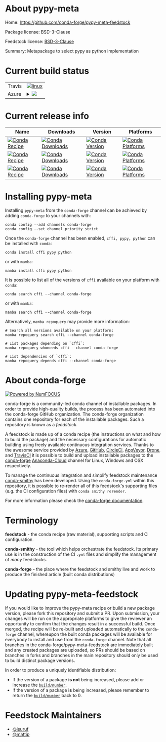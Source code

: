 About pypy-meta
===============

Home: https://github.com/conda-forge/pypy-meta-feedstock

Package license: BSD-3-Clause

Feedstock license: [BSD-3-Clause](https://github.com/conda-forge/pypy-meta-feedstock/blob/main/LICENSE.txt)

Summary: Metapackage to select pypy as python implementation

Current build status
====================


<table><tr>
    <td>Travis</td>
    <td>
      <a href="https://app.travis-ci.com/conda-forge/pypy-meta-feedstock">
        <img alt="linux" src="https://img.shields.io/travis/com/conda-forge/pypy-meta-feedstock/main.svg?label=Linux">
      </a>
    </td>
  </tr>
    
  <tr>
    <td>Azure</td>
    <td>
      <details>
        <summary>
          <a href="https://dev.azure.com/conda-forge/feedstock-builds/_build/latest?definitionId=9205&branchName=main">
            <img src="https://dev.azure.com/conda-forge/feedstock-builds/_apis/build/status/pypy-meta-feedstock?branchName=main">
          </a>
        </summary>
        <table>
          <thead><tr><th>Variant</th><th>Status</th></tr></thead>
          <tbody><tr>
              <td>linux_64_python3.7.____cpythonpython_version3.8.13</td>
              <td>
                <a href="https://dev.azure.com/conda-forge/feedstock-builds/_build/latest?definitionId=9205&branchName=main">
                  <img src="https://dev.azure.com/conda-forge/feedstock-builds/_apis/build/status/pypy-meta-feedstock?branchName=main&jobName=linux&configuration=linux_64_python3.7.____cpythonpython_version3.8.13" alt="variant">
                </a>
              </td>
            </tr><tr>
              <td>linux_64_python3.7.____cpythonpython_version3.9.12</td>
              <td>
                <a href="https://dev.azure.com/conda-forge/feedstock-builds/_build/latest?definitionId=9205&branchName=main">
                  <img src="https://dev.azure.com/conda-forge/feedstock-builds/_apis/build/status/pypy-meta-feedstock?branchName=main&jobName=linux&configuration=linux_64_python3.7.____cpythonpython_version3.9.12" alt="variant">
                </a>
              </td>
            </tr><tr>
              <td>linux_64_python3.8.____cpythonpython_version3.8.13</td>
              <td>
                <a href="https://dev.azure.com/conda-forge/feedstock-builds/_build/latest?definitionId=9205&branchName=main">
                  <img src="https://dev.azure.com/conda-forge/feedstock-builds/_apis/build/status/pypy-meta-feedstock?branchName=main&jobName=linux&configuration=linux_64_python3.8.____cpythonpython_version3.8.13" alt="variant">
                </a>
              </td>
            </tr><tr>
              <td>linux_64_python3.8.____cpythonpython_version3.9.12</td>
              <td>
                <a href="https://dev.azure.com/conda-forge/feedstock-builds/_build/latest?definitionId=9205&branchName=main">
                  <img src="https://dev.azure.com/conda-forge/feedstock-builds/_apis/build/status/pypy-meta-feedstock?branchName=main&jobName=linux&configuration=linux_64_python3.8.____cpythonpython_version3.9.12" alt="variant">
                </a>
              </td>
            </tr><tr>
              <td>linux_64_python3.9.____cpythonpython_version3.8.13</td>
              <td>
                <a href="https://dev.azure.com/conda-forge/feedstock-builds/_build/latest?definitionId=9205&branchName=main">
                  <img src="https://dev.azure.com/conda-forge/feedstock-builds/_apis/build/status/pypy-meta-feedstock?branchName=main&jobName=linux&configuration=linux_64_python3.9.____cpythonpython_version3.8.13" alt="variant">
                </a>
              </td>
            </tr><tr>
              <td>linux_64_python3.9.____cpythonpython_version3.9.12</td>
              <td>
                <a href="https://dev.azure.com/conda-forge/feedstock-builds/_build/latest?definitionId=9205&branchName=main">
                  <img src="https://dev.azure.com/conda-forge/feedstock-builds/_apis/build/status/pypy-meta-feedstock?branchName=main&jobName=linux&configuration=linux_64_python3.9.____cpythonpython_version3.9.12" alt="variant">
                </a>
              </td>
            </tr><tr>
              <td>linux_aarch64_python3.7.____cpythonpython_version3.8.13</td>
              <td>
                <a href="https://dev.azure.com/conda-forge/feedstock-builds/_build/latest?definitionId=9205&branchName=main">
                  <img src="https://dev.azure.com/conda-forge/feedstock-builds/_apis/build/status/pypy-meta-feedstock?branchName=main&jobName=linux&configuration=linux_aarch64_python3.7.____cpythonpython_version3.8.13" alt="variant">
                </a>
              </td>
            </tr><tr>
              <td>linux_aarch64_python3.7.____cpythonpython_version3.9.12</td>
              <td>
                <a href="https://dev.azure.com/conda-forge/feedstock-builds/_build/latest?definitionId=9205&branchName=main">
                  <img src="https://dev.azure.com/conda-forge/feedstock-builds/_apis/build/status/pypy-meta-feedstock?branchName=main&jobName=linux&configuration=linux_aarch64_python3.7.____cpythonpython_version3.9.12" alt="variant">
                </a>
              </td>
            </tr><tr>
              <td>linux_aarch64_python3.8.____cpythonpython_version3.8.13</td>
              <td>
                <a href="https://dev.azure.com/conda-forge/feedstock-builds/_build/latest?definitionId=9205&branchName=main">
                  <img src="https://dev.azure.com/conda-forge/feedstock-builds/_apis/build/status/pypy-meta-feedstock?branchName=main&jobName=linux&configuration=linux_aarch64_python3.8.____cpythonpython_version3.8.13" alt="variant">
                </a>
              </td>
            </tr><tr>
              <td>linux_aarch64_python3.8.____cpythonpython_version3.9.12</td>
              <td>
                <a href="https://dev.azure.com/conda-forge/feedstock-builds/_build/latest?definitionId=9205&branchName=main">
                  <img src="https://dev.azure.com/conda-forge/feedstock-builds/_apis/build/status/pypy-meta-feedstock?branchName=main&jobName=linux&configuration=linux_aarch64_python3.8.____cpythonpython_version3.9.12" alt="variant">
                </a>
              </td>
            </tr><tr>
              <td>linux_aarch64_python3.9.____cpythonpython_version3.8.13</td>
              <td>
                <a href="https://dev.azure.com/conda-forge/feedstock-builds/_build/latest?definitionId=9205&branchName=main">
                  <img src="https://dev.azure.com/conda-forge/feedstock-builds/_apis/build/status/pypy-meta-feedstock?branchName=main&jobName=linux&configuration=linux_aarch64_python3.9.____cpythonpython_version3.8.13" alt="variant">
                </a>
              </td>
            </tr><tr>
              <td>linux_aarch64_python3.9.____cpythonpython_version3.9.12</td>
              <td>
                <a href="https://dev.azure.com/conda-forge/feedstock-builds/_build/latest?definitionId=9205&branchName=main">
                  <img src="https://dev.azure.com/conda-forge/feedstock-builds/_apis/build/status/pypy-meta-feedstock?branchName=main&jobName=linux&configuration=linux_aarch64_python3.9.____cpythonpython_version3.9.12" alt="variant">
                </a>
              </td>
            </tr><tr>
              <td>linux_ppc64le_python3.7.____cpythonpython_version3.8.13</td>
              <td>
                <a href="https://dev.azure.com/conda-forge/feedstock-builds/_build/latest?definitionId=9205&branchName=main">
                  <img src="https://dev.azure.com/conda-forge/feedstock-builds/_apis/build/status/pypy-meta-feedstock?branchName=main&jobName=linux&configuration=linux_ppc64le_python3.7.____cpythonpython_version3.8.13" alt="variant">
                </a>
              </td>
            </tr><tr>
              <td>linux_ppc64le_python3.7.____cpythonpython_version3.9.12</td>
              <td>
                <a href="https://dev.azure.com/conda-forge/feedstock-builds/_build/latest?definitionId=9205&branchName=main">
                  <img src="https://dev.azure.com/conda-forge/feedstock-builds/_apis/build/status/pypy-meta-feedstock?branchName=main&jobName=linux&configuration=linux_ppc64le_python3.7.____cpythonpython_version3.9.12" alt="variant">
                </a>
              </td>
            </tr><tr>
              <td>linux_ppc64le_python3.8.____cpythonpython_version3.8.13</td>
              <td>
                <a href="https://dev.azure.com/conda-forge/feedstock-builds/_build/latest?definitionId=9205&branchName=main">
                  <img src="https://dev.azure.com/conda-forge/feedstock-builds/_apis/build/status/pypy-meta-feedstock?branchName=main&jobName=linux&configuration=linux_ppc64le_python3.8.____cpythonpython_version3.8.13" alt="variant">
                </a>
              </td>
            </tr><tr>
              <td>linux_ppc64le_python3.8.____cpythonpython_version3.9.12</td>
              <td>
                <a href="https://dev.azure.com/conda-forge/feedstock-builds/_build/latest?definitionId=9205&branchName=main">
                  <img src="https://dev.azure.com/conda-forge/feedstock-builds/_apis/build/status/pypy-meta-feedstock?branchName=main&jobName=linux&configuration=linux_ppc64le_python3.8.____cpythonpython_version3.9.12" alt="variant">
                </a>
              </td>
            </tr><tr>
              <td>linux_ppc64le_python3.9.____cpythonpython_version3.8.13</td>
              <td>
                <a href="https://dev.azure.com/conda-forge/feedstock-builds/_build/latest?definitionId=9205&branchName=main">
                  <img src="https://dev.azure.com/conda-forge/feedstock-builds/_apis/build/status/pypy-meta-feedstock?branchName=main&jobName=linux&configuration=linux_ppc64le_python3.9.____cpythonpython_version3.8.13" alt="variant">
                </a>
              </td>
            </tr><tr>
              <td>linux_ppc64le_python3.9.____cpythonpython_version3.9.12</td>
              <td>
                <a href="https://dev.azure.com/conda-forge/feedstock-builds/_build/latest?definitionId=9205&branchName=main">
                  <img src="https://dev.azure.com/conda-forge/feedstock-builds/_apis/build/status/pypy-meta-feedstock?branchName=main&jobName=linux&configuration=linux_ppc64le_python3.9.____cpythonpython_version3.9.12" alt="variant">
                </a>
              </td>
            </tr><tr>
              <td>osx_64_python3.7.____cpythonpython_version3.8.13</td>
              <td>
                <a href="https://dev.azure.com/conda-forge/feedstock-builds/_build/latest?definitionId=9205&branchName=main">
                  <img src="https://dev.azure.com/conda-forge/feedstock-builds/_apis/build/status/pypy-meta-feedstock?branchName=main&jobName=osx&configuration=osx_64_python3.7.____cpythonpython_version3.8.13" alt="variant">
                </a>
              </td>
            </tr><tr>
              <td>osx_64_python3.7.____cpythonpython_version3.9.12</td>
              <td>
                <a href="https://dev.azure.com/conda-forge/feedstock-builds/_build/latest?definitionId=9205&branchName=main">
                  <img src="https://dev.azure.com/conda-forge/feedstock-builds/_apis/build/status/pypy-meta-feedstock?branchName=main&jobName=osx&configuration=osx_64_python3.7.____cpythonpython_version3.9.12" alt="variant">
                </a>
              </td>
            </tr><tr>
              <td>osx_64_python3.8.____cpythonpython_version3.8.13</td>
              <td>
                <a href="https://dev.azure.com/conda-forge/feedstock-builds/_build/latest?definitionId=9205&branchName=main">
                  <img src="https://dev.azure.com/conda-forge/feedstock-builds/_apis/build/status/pypy-meta-feedstock?branchName=main&jobName=osx&configuration=osx_64_python3.8.____cpythonpython_version3.8.13" alt="variant">
                </a>
              </td>
            </tr><tr>
              <td>osx_64_python3.8.____cpythonpython_version3.9.12</td>
              <td>
                <a href="https://dev.azure.com/conda-forge/feedstock-builds/_build/latest?definitionId=9205&branchName=main">
                  <img src="https://dev.azure.com/conda-forge/feedstock-builds/_apis/build/status/pypy-meta-feedstock?branchName=main&jobName=osx&configuration=osx_64_python3.8.____cpythonpython_version3.9.12" alt="variant">
                </a>
              </td>
            </tr><tr>
              <td>osx_64_python3.9.____cpythonpython_version3.8.13</td>
              <td>
                <a href="https://dev.azure.com/conda-forge/feedstock-builds/_build/latest?definitionId=9205&branchName=main">
                  <img src="https://dev.azure.com/conda-forge/feedstock-builds/_apis/build/status/pypy-meta-feedstock?branchName=main&jobName=osx&configuration=osx_64_python3.9.____cpythonpython_version3.8.13" alt="variant">
                </a>
              </td>
            </tr><tr>
              <td>osx_64_python3.9.____cpythonpython_version3.9.12</td>
              <td>
                <a href="https://dev.azure.com/conda-forge/feedstock-builds/_build/latest?definitionId=9205&branchName=main">
                  <img src="https://dev.azure.com/conda-forge/feedstock-builds/_apis/build/status/pypy-meta-feedstock?branchName=main&jobName=osx&configuration=osx_64_python3.9.____cpythonpython_version3.9.12" alt="variant">
                </a>
              </td>
            </tr><tr>
              <td>win_64_python3.7.____cpythonpython_version3.8.13</td>
              <td>
                <a href="https://dev.azure.com/conda-forge/feedstock-builds/_build/latest?definitionId=9205&branchName=main">
                  <img src="https://dev.azure.com/conda-forge/feedstock-builds/_apis/build/status/pypy-meta-feedstock?branchName=main&jobName=win&configuration=win_64_python3.7.____cpythonpython_version3.8.13" alt="variant">
                </a>
              </td>
            </tr><tr>
              <td>win_64_python3.7.____cpythonpython_version3.9.12</td>
              <td>
                <a href="https://dev.azure.com/conda-forge/feedstock-builds/_build/latest?definitionId=9205&branchName=main">
                  <img src="https://dev.azure.com/conda-forge/feedstock-builds/_apis/build/status/pypy-meta-feedstock?branchName=main&jobName=win&configuration=win_64_python3.7.____cpythonpython_version3.9.12" alt="variant">
                </a>
              </td>
            </tr><tr>
              <td>win_64_python3.8.____cpythonpython_version3.8.13</td>
              <td>
                <a href="https://dev.azure.com/conda-forge/feedstock-builds/_build/latest?definitionId=9205&branchName=main">
                  <img src="https://dev.azure.com/conda-forge/feedstock-builds/_apis/build/status/pypy-meta-feedstock?branchName=main&jobName=win&configuration=win_64_python3.8.____cpythonpython_version3.8.13" alt="variant">
                </a>
              </td>
            </tr><tr>
              <td>win_64_python3.8.____cpythonpython_version3.9.12</td>
              <td>
                <a href="https://dev.azure.com/conda-forge/feedstock-builds/_build/latest?definitionId=9205&branchName=main">
                  <img src="https://dev.azure.com/conda-forge/feedstock-builds/_apis/build/status/pypy-meta-feedstock?branchName=main&jobName=win&configuration=win_64_python3.8.____cpythonpython_version3.9.12" alt="variant">
                </a>
              </td>
            </tr><tr>
              <td>win_64_python3.9.____cpythonpython_version3.8.13</td>
              <td>
                <a href="https://dev.azure.com/conda-forge/feedstock-builds/_build/latest?definitionId=9205&branchName=main">
                  <img src="https://dev.azure.com/conda-forge/feedstock-builds/_apis/build/status/pypy-meta-feedstock?branchName=main&jobName=win&configuration=win_64_python3.9.____cpythonpython_version3.8.13" alt="variant">
                </a>
              </td>
            </tr><tr>
              <td>win_64_python3.9.____cpythonpython_version3.9.12</td>
              <td>
                <a href="https://dev.azure.com/conda-forge/feedstock-builds/_build/latest?definitionId=9205&branchName=main">
                  <img src="https://dev.azure.com/conda-forge/feedstock-builds/_apis/build/status/pypy-meta-feedstock?branchName=main&jobName=win&configuration=win_64_python3.9.____cpythonpython_version3.9.12" alt="variant">
                </a>
              </td>
            </tr>
          </tbody>
        </table>
      </details>
    </td>
  </tr>
</table>

Current release info
====================

| Name | Downloads | Version | Platforms |
| --- | --- | --- | --- |
| [![Conda Recipe](https://img.shields.io/badge/recipe-cffi-green.svg)](https://anaconda.org/conda-forge/cffi) | [![Conda Downloads](https://img.shields.io/conda/dn/conda-forge/cffi.svg)](https://anaconda.org/conda-forge/cffi) | [![Conda Version](https://img.shields.io/conda/vn/conda-forge/cffi.svg)](https://anaconda.org/conda-forge/cffi) | [![Conda Platforms](https://img.shields.io/conda/pn/conda-forge/cffi.svg)](https://anaconda.org/conda-forge/cffi) |
| [![Conda Recipe](https://img.shields.io/badge/recipe-pypy-green.svg)](https://anaconda.org/conda-forge/pypy) | [![Conda Downloads](https://img.shields.io/conda/dn/conda-forge/pypy.svg)](https://anaconda.org/conda-forge/pypy) | [![Conda Version](https://img.shields.io/conda/vn/conda-forge/pypy.svg)](https://anaconda.org/conda-forge/pypy) | [![Conda Platforms](https://img.shields.io/conda/pn/conda-forge/pypy.svg)](https://anaconda.org/conda-forge/pypy) |
| [![Conda Recipe](https://img.shields.io/badge/recipe-python-green.svg)](https://anaconda.org/conda-forge/python) | [![Conda Downloads](https://img.shields.io/conda/dn/conda-forge/python.svg)](https://anaconda.org/conda-forge/python) | [![Conda Version](https://img.shields.io/conda/vn/conda-forge/python.svg)](https://anaconda.org/conda-forge/python) | [![Conda Platforms](https://img.shields.io/conda/pn/conda-forge/python.svg)](https://anaconda.org/conda-forge/python) |

Installing pypy-meta
====================

Installing `pypy-meta` from the `conda-forge` channel can be achieved by adding `conda-forge` to your channels with:

```
conda config --add channels conda-forge
conda config --set channel_priority strict
```

Once the `conda-forge` channel has been enabled, `cffi, pypy, python` can be installed with `conda`:

```
conda install cffi pypy python
```

or with `mamba`:

```
mamba install cffi pypy python
```

It is possible to list all of the versions of `cffi` available on your platform with `conda`:

```
conda search cffi --channel conda-forge
```

or with `mamba`:

```
mamba search cffi --channel conda-forge
```

Alternatively, `mamba repoquery` may provide more information:

```
# Search all versions available on your platform:
mamba repoquery search cffi --channel conda-forge

# List packages depending on `cffi`:
mamba repoquery whoneeds cffi --channel conda-forge

# List dependencies of `cffi`:
mamba repoquery depends cffi --channel conda-forge
```


About conda-forge
=================

[![Powered by
NumFOCUS](https://img.shields.io/badge/powered%20by-NumFOCUS-orange.svg?style=flat&colorA=E1523D&colorB=007D8A)](https://numfocus.org)

conda-forge is a community-led conda channel of installable packages.
In order to provide high-quality builds, the process has been automated into the
conda-forge GitHub organization. The conda-forge organization contains one repository
for each of the installable packages. Such a repository is known as a *feedstock*.

A feedstock is made up of a conda recipe (the instructions on what and how to build
the package) and the necessary configurations for automatic building using freely
available continuous integration services. Thanks to the awesome service provided by
[Azure](https://azure.microsoft.com/en-us/services/devops/), [GitHub](https://github.com/),
[CircleCI](https://circleci.com/), [AppVeyor](https://www.appveyor.com/),
[Drone](https://cloud.drone.io/welcome), and [TravisCI](https://travis-ci.com/)
it is possible to build and upload installable packages to the
[conda-forge](https://anaconda.org/conda-forge) [Anaconda-Cloud](https://anaconda.org/)
channel for Linux, Windows and OSX respectively.

To manage the continuous integration and simplify feedstock maintenance
[conda-smithy](https://github.com/conda-forge/conda-smithy) has been developed.
Using the ``conda-forge.yml`` within this repository, it is possible to re-render all of
this feedstock's supporting files (e.g. the CI configuration files) with ``conda smithy rerender``.

For more information please check the [conda-forge documentation](https://conda-forge.org/docs/).

Terminology
===========

**feedstock** - the conda recipe (raw material), supporting scripts and CI configuration.

**conda-smithy** - the tool which helps orchestrate the feedstock.
                   Its primary use is in the construction of the CI ``.yml`` files
                   and simplify the management of *many* feedstocks.

**conda-forge** - the place where the feedstock and smithy live and work to
                  produce the finished article (built conda distributions)


Updating pypy-meta-feedstock
============================

If you would like to improve the pypy-meta recipe or build a new
package version, please fork this repository and submit a PR. Upon submission,
your changes will be run on the appropriate platforms to give the reviewer an
opportunity to confirm that the changes result in a successful build. Once
merged, the recipe will be re-built and uploaded automatically to the
`conda-forge` channel, whereupon the built conda packages will be available for
everybody to install and use from the `conda-forge` channel.
Note that all branches in the conda-forge/pypy-meta-feedstock are
immediately built and any created packages are uploaded, so PRs should be based
on branches in forks and branches in the main repository should only be used to
build distinct package versions.

In order to produce a uniquely identifiable distribution:
 * If the version of a package **is not** being increased, please add or increase
   the [``build/number``](https://docs.conda.io/projects/conda-build/en/latest/resources/define-metadata.html#build-number-and-string).
 * If the version of a package **is** being increased, please remember to return
   the [``build/number``](https://docs.conda.io/projects/conda-build/en/latest/resources/define-metadata.html#build-number-and-string)
   back to 0.

Feedstock Maintainers
=====================

* [@isuruf](https://github.com/isuruf/)
* [@mattip](https://github.com/mattip/)

